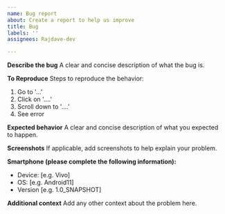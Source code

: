 ```yaml
---
name: Bug report
about: Create a report to help us improve
title: Bug
labels: ''
assignees: Rajdave-dev

---
```


**Describe the bug**
A clear and concise description of what the bug is.

**To Reproduce**
Steps to reproduce the behavior:
1. Go to '...'
2. Click on '....'
3. Scroll down to '....'
4. See error

**Expected behavior**
A clear and concise description of what you expected to happen.

**Screenshots**
If applicable, add screenshots to help explain your problem.

**Smartphone (please complete the following information):**
 - Device: [e.g. Vivo]
 - OS: [e.g. Android11]
 - Version [e.g. 1.0_SNAPSHOT]

**Additional context**
Add any other context about the problem here.
